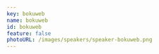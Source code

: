 ```yaml
---
key: bokuweb
name: bokuweb
id: bokuweb
feature: false
photoURL: /images/speakers/speaker-bokuweb.png
---
```

